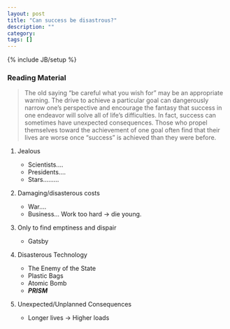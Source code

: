 ```yaml
---
layout: post
title: "Can success be disastrous?"
description: ""
category: 
tags: []
---
```

{% include JB/setup %}
### Reading Material
> The old saying “be careful what you wish for” may be an appropriate warning. The drive to achieve a particular goal can dangerously narrow one’s perspective and encourage the fantasy that success in one endeavor will solve all of life’s difficulties. In fact, success can sometimes have unexpected consequences. Those who propel themselves toward the achievement of one goal often find that their lives are worse once “success” is achieved than they were before. 

1.  Jealous
    *   Scientists....
    *   Presidents....
    *   Stars.........

2.  Damaging/disasterous costs
    *   War....
    *   Business... Work too hard -> die young.

3.  Only to find emptiness and dispair
    *   Gatsby

4.  Disasterous Technology
    *   The Enemy of the State
    *   Plastic Bags
    *   Atomic Bomb
    *   ___PRISM___ 

5.  Unexpected/Unplanned Consequences
    *   Longer lives -> Higher loads 